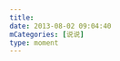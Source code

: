 ```yaml
---
title: 
date: 2013-08-02 09:04:40
mCategories: [说说]
type: moment
---
```


<div id="pics-20130802090440"></div>

<script>
var data = [
    {"link": "2013-08-02_000000.jpeg", "type": "shuoshuo"}
];
picsRender(data, "pics-20130802090440");
</script>
